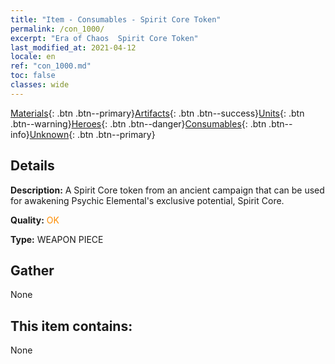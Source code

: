 ```yaml
---
title: "Item - Consumables - Spirit Core Token"
permalink: /con_1000/
excerpt: "Era of Chaos  Spirit Core Token"
last_modified_at: 2021-04-12
locale: en
ref: "con_1000.md"
toc: false
classes: wide
---
```

 [Materials](/){: .btn .btn--primary}[Artifacts](/Artifacts/){: .btn .btn--success}[Units](/Units/){: .btn .btn--warning}[Heroes](/Heroes/){: .btn .btn--danger}[Consumables](/Consumables/){: .btn .btn--info}[Unknown](/Unknown/){: .btn .btn--primary}

## Details
 **Description:** A Spirit Core token from an ancient campaign that can be used for awakening Psychic Elemental's exclusive potential, Spirit Core.

 **Quality:** <span style="color: #FF8C00">OK</span>

 **Type:** WEAPON PIECE

## Gather

  None

## This item contains:

  None

